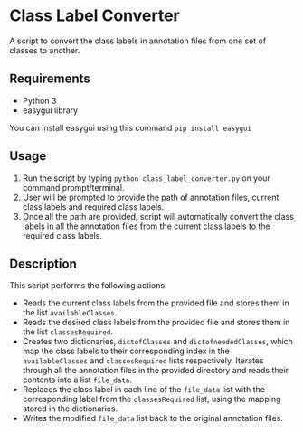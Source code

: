 # Class Label Converter

A script to convert the class labels in annotation files from one set of classes to another.

## Requirements
- Python 3
- easygui library

You can install easygui using this command `pip install easygui`

## Usage

1. Run the script by typing `python class_label_converter.py` on your command prompt/terminal.
2. User will be prompted to provide the path of annotation files, current class labels and required class labels.
3. Once all the path are provided, script will automatically convert the class labels in all the annotation files from the current class labels to the required class labels.

## Description

This script performs the following actions:

- Reads the current class labels from the provided file and stores them in the list `availableClasses`.
- Reads the desired class labels from the provided file and stores them in the list `classesRequired`.
- Creates two dictionaries, `dictofClasses` and `dictofneededClasses`, which map the class labels to their corresponding index in the `availableClasses` and `classesRequired` lists respectively.
Iterates through all the annotation files in the provided directory and reads their contents into a list `file_data`.
- Replaces the class label in each line of the `file_data` list with the corresponding label from the `classesRequired` list, using the mapping stored in the dictionaries.
- Writes the modified `file_data` list back to the original annotation files.